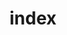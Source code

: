 ---
layout: "page"
title: "index"
parent: "v1.0.1"
has_toc: false
grand_parent: "API - Reference"
has_children: false
nav_order: 1
---